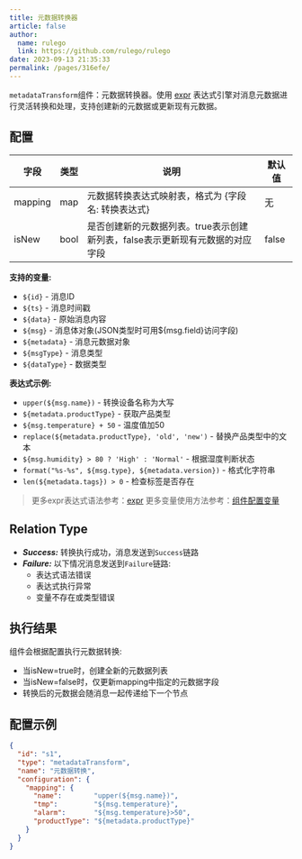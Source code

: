 ```yaml
---
title: 元数据转换器
article: false
author: 
  name: rulego
  link: https://github.com/rulego/rulego
date: 2023-09-13 21:35:33
permalink: /pages/316efe/
---
```

`metadataTransform`组件：元数据转换器。使用 [expr](https://expr-lang.org/docs/language-definition) 表达式引擎对消息元数据进行灵活转换和处理，支持创建新的元数据或更新现有元数据。

## 配置

| 字段      | 类型   | 说明                                                | 默认值   |
|---------|------|---------------------------------------------------|-------|
| mapping | map  | 元数据转换表达式映射表，格式为 {字段名: 转换表达式}                    | 无     |
| isNew   | bool | 是否创建新的元数据列表。true表示创建新列表，false表示更新现有元数据的对应字段 | false |

**支持的变量:**
- `${id}` - 消息ID
- `${ts}` - 消息时间戳
- `${data}` - 原始消息内容
- `${msg}` - 消息体对象(JSON类型时可用${msg.field}访问字段)
- `${metadata}` - 消息元数据对象
- `${msgType}` - 消息类型
- `${dataType}` - 数据类型

**表达式示例:**
- `upper(${msg.name})` - 转换设备名称为大写
- `${metadata.productType}` - 获取产品类型
- `${msg.temperature} + 50` - 温度值加50
- `replace(${metadata.productType}, 'old', 'new')` - 替换产品类型中的文本
- `${msg.humidity} > 80 ? 'High' : 'Normal'` - 根据湿度判断状态
- `format("%s-%s", ${msg.type}, ${metadata.version})` - 格式化字符串
- `len(${metadata.tags}) > 0` - 检查标签是否存在

>更多expr表达式语法参考：[expr](https://expr-lang.org/docs/language-definition)
>更多变量使用方法参考：[组件配置变量](/pages/baa05c/)

## Relation Type

- ***Success:*** 转换执行成功，消息发送到`Success`链路
- ***Failure:*** 以下情况消息发送到`Failure`链路:
  - 表达式语法错误
  - 表达式执行异常
  - 变量不存在或类型错误

## 执行结果

组件会根据配置执行元数据转换:
- 当isNew=true时，创建全新的元数据列表
- 当isNew=false时，仅更新mapping中指定的元数据字段
- 转换后的元数据会随消息一起传递给下一个节点

## 配置示例

```json
{
  "id": "s1",
  "type": "metadataTransform",
  "name": "元数据转换",
  "configuration": {
    "mapping": {
      "name":        "upper(${msg.name})",
      "tmp":         "${msg.temperature}",
      "alarm":       "${msg.temperature}>50",
      "productType": "${metadata.productType}"
    }
  }
}
```
